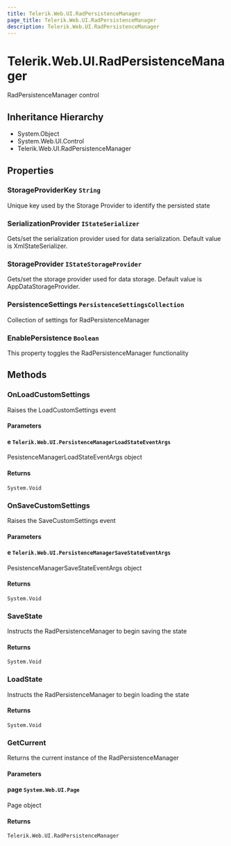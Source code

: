 ```yaml
---
title: Telerik.Web.UI.RadPersistenceManager
page_title: Telerik.Web.UI.RadPersistenceManager
description: Telerik.Web.UI.RadPersistenceManager
---
```


# Telerik.Web.UI.RadPersistenceManager

RadPersistenceManager control

## Inheritance Hierarchy

* System.Object
* System.Web.UI.Control
* Telerik.Web.UI.RadPersistenceManager

## Properties

###  StorageProviderKey `String`

Unique key used by the Storage Provider to identify the persisted state

###  SerializationProvider `IStateSerializer`

Gets/set the serialization provider used for data serialization. Default value is XmlStateSerializer.

###  StorageProvider `IStateStorageProvider`

Gets/set the storage provider used for data storage. Default value is AppDataStorageProvider.

###  PersistenceSettings `PersistenceSettingsCollection`

Collection of settings for RadPersistenceManager

###  EnablePersistence `Boolean`

This property toggles the RadPersistenceManager functionality

## Methods

###  OnLoadCustomSettings

Raises the LoadCustomSettings event

#### Parameters

#### e `Telerik.Web.UI.PersistenceManagerLoadStateEventArgs`

PesistenceManagerLoadStateEventArgs object

#### Returns

`System.Void` 

###  OnSaveCustomSettings

Raises the SaveCustomSettings event

#### Parameters

#### e `Telerik.Web.UI.PersistenceManagerSaveStateEventArgs`

PesistenceManagerSaveStateEventArgs object

#### Returns

`System.Void` 

###  SaveState

Instructs the RadPersistenceManager to begin saving the state

#### Returns

`System.Void` 

###  LoadState

Instructs the RadPersistenceManager to begin loading the state

#### Returns

`System.Void` 

###  GetCurrent

Returns the current instance of the RadPersistenceManager

#### Parameters

#### page `System.Web.UI.Page`

Page object

#### Returns

`Telerik.Web.UI.RadPersistenceManager` 

